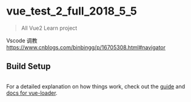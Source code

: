 # vue_test_2_full_2018_5_5

> All Vue2 Learn project

Vscode 调教
https://www.cnblogs.com/binbingg/p/16705308.html#navigator

## Build Setup

``` bash

```

For a detailed explanation on how things work, check out the [guide](http://vuejs-templates.github.io/webpack/) and [docs for vue-loader](http://vuejs.github.io/vue-loader).
